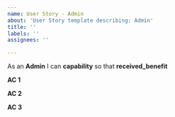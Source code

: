 ```yaml
---
name: User Story - Admin
about: 'User Story template describing: Admin'
title: ''
labels: ''
assignees: ''

---
```


As an **Admin** I can **capability** so that **received_benefit**

**AC 1**

**AC 2**

**AC 3**
